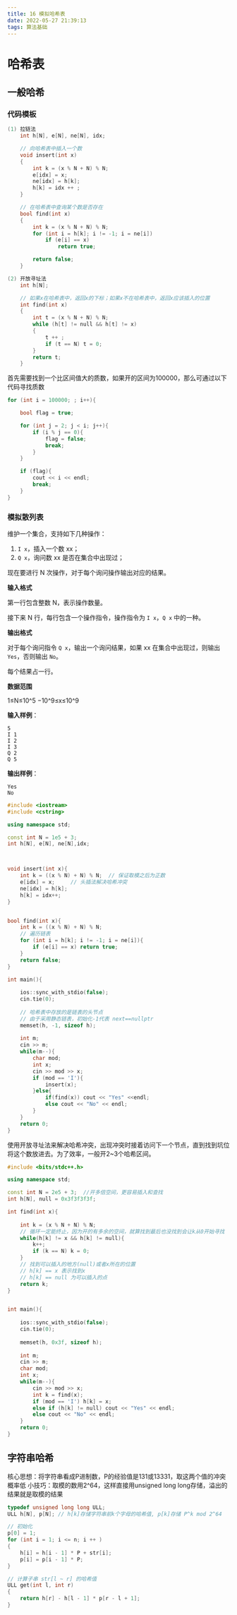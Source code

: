 ```yaml
---
title: 16 模拟哈希表
date: 2022-05-27 21:39:13
tags: 算法基础
---
```




# 哈希表

## 一般哈希

### 代码模板

```c++
(1) 拉链法
    int h[N], e[N], ne[N], idx;

    // 向哈希表中插入一个数
    void insert(int x)
    {
        int k = (x % N + N) % N;
        e[idx] = x;
        ne[idx] = h[k];
        h[k] = idx ++ ;
    }

    // 在哈希表中查询某个数是否存在
    bool find(int x)
    {
        int k = (x % N + N) % N;
        for (int i = h[k]; i != -1; i = ne[i])
            if (e[i] == x)
                return true;

        return false;
    }

(2) 开放寻址法
    int h[N];

    // 如果x在哈希表中，返回x的下标；如果x不在哈希表中，返回x应该插入的位置
    int find(int x)
    {
        int t = (x % N + N) % N;
        while (h[t] != null && h[t] != x)
        {
            t ++ ;
            if (t == N) t = 0;
        }
        return t;
    }
```



首先需要找到一个比区间值大的质数，如果开的区间为100000，那么可通过以下代码寻找质数

```c++
for (int i = 100000; ; i++){

	bool flag = true;

	for (int j = 2; j < i; j++){
        if (i % j == 0){
            flag = false;
            break;
        }
    }

    if (flag){
        cout << i << endl;
        break;
    }
}
```



### 模拟散列表

维护一个集合，支持如下几种操作：

1. `I x`，插入一个数 xx；
2. `Q x`，询问数 xx 是否在集合中出现过；

现在要进行 N 次操作，对于每个询问操作输出对应的结果。

**输入格式**

第一行包含整数 N，表示操作数量。

接下来 N 行，每行包含一个操作指令，操作指令为 `I x`，`Q x` 中的一种。

**输出格式**

对于每个询问指令 `Q x`，输出一个询问结果，如果 xx 在集合中出现过，则输出 `Yes`，否则输出 `No`。

每个结果占一行。

**数据范围**

1≤N≤10^5
−10^9≤x≤10^9

**输入样例**：

```
5
I 1
I 2
I 3
Q 2
Q 5
```

**输出样例**：

```
Yes
No
```

```c++
#include <iostream>
#include <cstring>

using namespace std;

const int N = 1e5 + 3;
int h[N], e[N], ne[N],idx;



void insert(int x){
    int k = ((x % N) + N) % N;  // 保证取模之后为正数
    e[idx] = x;		// 头插法解决哈希冲突
    ne[idx] = h[k];
    h[k] = idx++;
}


bool find(int x){
    int k = ((x % N) + N) % N;
    // 遍历链表
    for (int i = h[k]; i != -1; i = ne[i]){
        if (e[i] == x) return true;
    }
    return false;
}

int main(){
    
    ios::sync_with_stdio(false);
    cin.tie(0);
    
    // 哈希表中存放的是链表的头节点
    // 由于采用静态链表，初始化-1代表 next==nullptr
    memset(h, -1, sizeof h);
    
    int m;
    cin >> m;
    while(m--){
        char mod;
        int x;
        cin >> mod >> x;
        if (mod == 'I'){
            insert(x);
        }else{
            if(find(x)) cout << "Yes" <<endl;
            else cout << "No" << endl;
        }
    }
    return 0;
}
```

使用开放寻址法来解决哈希冲突，出现冲突时接着访问下一个节点，直到找到坑位将这个数放进去。为了效率，一般开2~3个哈希区间。

```c++
#include <bits/stdc++.h>

using namespace std;

const int N = 2e5 + 3;	//开多倍空间，更容易插入和查找
int h[N], null = 0x3f3f3f3f;

int find(int x){
    
    int k = (x % N + N) % N;
    // 循环一定能终止，因为开的有多余的空间，就算找到最后也没找到会让k从0开始寻找
    while(h[k] != x && h[k] != null){
        k++;
        if (k == N) k = 0;
    }
    // 找到可以插入的地方(null)或者x所在的位置
    // h[k] == x 表示找到x
    // h[k] == null 为可以插入的点
    return k;
}


int main(){
    
    ios::sync_with_stdio(false);
    cin.tie(0);
    
    memset(h, 0x3f, sizeof h);
    
    int m;
    cin >> m;
    char mod;
    int x;
    while(m--){
        cin >> mod >> x;
        int k = find(x);
        if (mod == 'I') h[k] = x;
        else if (h[k] != null) cout << "Yes" << endl;
        else cout << "No" << endl;
    }
    return 0;
}
```

## 字符串哈希

核心思想：将字符串看成P进制数，P的经验值是131或13331，取这两个值的冲突概率低
小技巧：取模的数用2^64，这样直接用unsigned long long存储，溢出的结果就是取模的结果

```c++
typedef unsigned long long ULL;
ULL h[N], p[N]; // h[k]存储字符串前k个字母的哈希值, p[k]存储 P^k mod 2^64

// 初始化
p[0] = 1;
for (int i = 1; i <= n; i ++ )
{
    h[i] = h[i - 1] * P + str[i];
    p[i] = p[i - 1] * P;
}

// 计算子串 str[l ~ r] 的哈希值
ULL get(int l, int r)
{
    return h[r] - h[l - 1] * p[r - l + 1];
}
```

